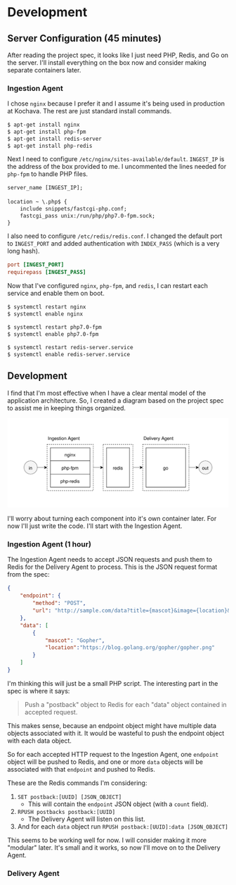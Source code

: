 # Development

## Server Configuration (45 minutes)

After reading the project spec, it looks like I just need PHP, Redis, and Go on the server. I'll install everything on the box now and consider making separate containers later.

### Ingestion Agent

I chose `nginx` because I prefer it and I assume it's being used in production at Kochava. The rest are just standard install commands.

```
$ apt-get install nginx
$ apt-get install php-fpm
$ apt-get install redis-server
$ apt-get install php-redis
```

Next I need to configure `/etc/nginx/sites-available/default`. `INGEST_IP` is the address of the box provided to me. I uncommented the lines needed for `php-fpm` to handle PHP files.

```nginx
server_name [INGEST_IP];

location ~ \.php$ {
	include snippets/fastcgi-php.conf;
	fastcgi_pass unix:/run/php/php7.0-fpm.sock;
}
```

I also need to configure `/etc/redis/redis.conf`. I changed the default port to `INGEST_PORT` and added authentication with `INDEX_PASS` (which is a very long hash).

```conf
port [INGEST_PORT]
requirepass [INGEST_PASS]
```

Now that I've configured `nginx`, `php-fpm`, and `redis`, I can restart each service and enable them on boot. 

```
$ systemctl restart nginx
$ systemctl enable nginx
```

```
$ systemctl restart php7.0-fpm
$ systemctl enable php7.0-fpm
```

```
$ systemctl restart redis-server.service
$ systemctl enable redis-server.service
```

## Development

I find that I'm most effective when I have a clear mental model of the application architecture. So, I created a diagram based on the project spec to assist me in keeping things organized.

<p align="center">
	<img src="img/1.svg" />
</p>

I'll worry about turning each component into it's own container later. For now I'll just write the code. I'll start with the Ingestion Agent. 

### Ingestion Agent (1 hour)

The Ingestion Agent needs to accept JSON requests and push them to Redis for the Delivery Agent to process. This is the JSON request format from the spec:

```json
{
	"endpoint": {
		"method": "POST",
		"url": "http://sample.com/data?title={mascot}&image={location}&foo={bar}"
	},
	"data": [
		{
			"mascot": "Gopher",
			"location":"https://blog.golang.org/gopher/gopher.png"
		}
	]
}
```

I'm thinking this will just be a small PHP script. The interesting part in the spec is where it says:

> Push a "postback" object to Redis for each "data" object contained in accepted request.

This makes sense, because an endpoint object might have multiple data objects associated with it. It would be wasteful to push the endpoint object with each data object.

So for each accepted HTTP request to the Ingestion Agent, one `endpoint` object will be pushed to Redis, and one or more `data` objects will be associated with that `endpoint` and pushed to Redis.

These are the Redis commands I'm considering:

1. `SET postback:[UUID] [JSON_OBJECT]`
	* This will contain the `endpoint` JSON object (with a `count` field).
2. `RPUSH postbacks postback:[UUID]`
	* The Delivery Agent will listen on this list.
3. And for each `data` object run `RPUSH postback:[UUID]:data [JSON_OBJECT]`

This seems to be working well for now. I will consider making it more "modular" later. It's small and it works, so now I'll move on to the Delivery Agent.

### Delivery Agent















